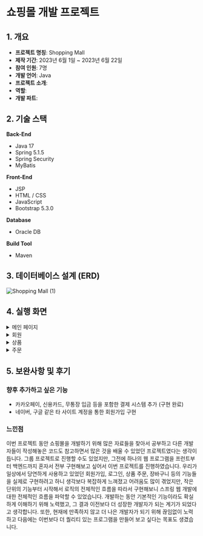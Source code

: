 # 쇼핑몰 개발 프로젝트

## 1. 개요
- **프로젝트 명칭**: Shopping Mall
- **제작 기간**: 2023년 6월 1일 ~ 2023년 6월 22일
- **참여 인원**: 7명
- **개발 언어**: Java
- **프로젝트 소개**:
- **역할**: 
- **개발 파트**:    


## 2. 기술 스택
**Back-End**
- Java 17
- Spring 5.1.5
- Spring Security
- MyBatis


**Front-End**
- JSP
- HTML / CSS
- JavaScript
- Bootstrap 5.3.0  


**Database**
- Oracle DB


**Build Tool**
- Maven


## 3. 데이터베이스 설계 (ERD)
![Shopping Mall (1)](https://user-images.githubusercontent.com/93713151/209469085-d85417eb-7cab-439f-941c-1d1ccd17a29f.png)  



## 4. 실행 화면
<details><summary>메인 페이지</summary>
  
  #### 메인화면 - 사용자 계정
  
  사용자 계정에서는 장바구니, 주문내역, 회원정보 등의 기능을 이용할 수 있습니다.
  ![image](https://user-images.githubusercontent.com/93713151/211207674-48b22b7e-bcbd-45c9-803e-abf153190295.png)

  
  #### 메인화면 - 관리자 계정
  
  관리자 계정에서는 사용자 계정에서 사용 가능한 기능 외에 회원관리, 상품 등록 및 수정 등의 기능 또한 이용할 수 있습니다.
  ![image](https://user-images.githubusercontent.com/93713151/211207708-1536ee76-ec77-4e8c-8ba3-706aabac6e47.png)
  
  
  
  #### 판매중인 상품의 모습
  
  판매중인 상품은 '판매중'이라는 마크를 확인할 수 있고, 상품을 주문하거나 장바구니에 담을수 있습니다.
  <img src="https://user-images.githubusercontent.com/93713151/211207133-7a560a71-6065-4a90-a806-5d0ef7eb7988.png" width="390px" height="400px">  
  
   
  #### 품절된 상품의 모습
  
  품절된 상품은 주문하기나 장바구니 기능을 이용할 수 없고, 상품 이름 위에 '품절'이라는 마크가 붙어 있습니다.
  <img src="https://user-images.githubusercontent.com/93713151/211207155-d3a6f109-2b72-49d9-bd2f-bb8cdc7a63d6.png" width="390px" height="400px">

</details>  



<details><summary>회원</summary>
  
  #### 회원가입
  
  쇼핑몰의 회원가입 페이지 입니다.
  ![image](https://user-images.githubusercontent.com/93713151/211153727-8cf352e0-586a-45e6-9712-abfe73f244a0.png)

  <img src="https://user-images.githubusercontent.com/93713151/211154272-a32e7091-6844-4a41-9cea-2ac2027697ae.png" width="390px" height="420px">
  
  <img src="https://user-images.githubusercontent.com/93713151/211154696-983973df-fd1b-4bf8-bff6-2afce08ff5a5.png" width="390px" height="420px">
  
  <img src="https://user-images.githubusercontent.com/93713151/211154823-d9e9438d-3b02-458f-ad8b-ed31dc7d75e7.png" width="390px" height="380px">
  
  <img src="https://user-images.githubusercontent.com/93713151/211154983-aa8f7e39-fef5-4871-b78e-ca917da64b2b.png" width="390px" height="450px">  
  
  위 사진들은 회원가입 페이지에서의 예외 처리 및 이메일 인증 기능을 확인할 수 있습니다.
  

  #### 로그인
  
  쇼핑몰의 로그인 페이지 입니다.
  
  ![image](https://user-images.githubusercontent.com/93713151/211155714-48c98253-6816-4910-98b3-433d3f0f24ee.png)   
  
  
  아이디 혹은 비밀번호가 틀렸을 경우 아래 메세지를 확인할 수 있습니다.
  ![image](https://user-images.githubusercontent.com/93713151/211155668-089332af-5903-419a-88ae-636627267e96.png)
  
  
  #### 회원정보
  
  회원정보를 확인하는 페이지입니다. 수정하기 버튼을 클릭해서 회원정보를 수정할 수 있습니다.
  

  <img src="https://user-images.githubusercontent.com/93713151/211830638-1b66f790-5b8c-4033-b4c3-1a3cd4dcd0ef.png" width="780px" height="700px">

  <img src="https://user-images.githubusercontent.com/93713151/211209735-5d2cd1e9-2afe-4d8c-8c09-0fd6b971163d.png" width="390px" height="180px">
  
  <img src="https://user-images.githubusercontent.com/93713151/211208464-ab9aebea-e159-4726-815c-413c442bdc6f.png" width="390px" height="180px">  



</details>  


<details><summary>상품</summary>
  
  #### 상품 등록 페이지
  <img src = "https://user-images.githubusercontent.com/93713151/211206330-4ade9b54-965e-40b5-81c4-3903b5a8116a.png" width="390px" height="400px">
  
  상품을 등록하는 페이지입니다. 상품의 이미지는 최대 5장까지 업로드 가능하며 상품을 등록하기 위해서는 이름, 가격, 수량, 최소 1장의 이미지등의 데이터를 입력해야합니다.
  
  
  #### 상품 수정 페이지
  ![image](https://user-images.githubusercontent.com/93713151/211207574-1e44b59c-c016-42c8-8691-800cebe899c0.png)
  
  상품을 수정하는 페이지입니다. 상품 리스트에서 상품 이름을 클릭하면 수정 페이지로 이동합니다.

  
  <img src = "https://user-images.githubusercontent.com/93713151/211206014-eb161a2f-1f0e-4f2d-95cc-e51f689da63d.png" width="390px" height="400px">

</details>  



<details><summary>주문</summary>

  #### 장바구니
  
  현재 장바구니에 담긴 상품들을 확인 할 수 있습니다. 체크박스로 주문할 상품들을 고를수 있으며 수량도 조절할 수 있습니다. X 버튼을 누르면 상품을 제거할 수 있고, 상품을 다 고르면 우측 하단에 총 주문 금액이 표시됩니다.
  ![image](https://user-images.githubusercontent.com/93713151/211208834-b2453148-cfc3-4b97-a4ec-091623cfd77a.png)
  
  
  
  #### 결제
  카카오페이를 활용하여 결제할 수 있습니다.
  ![image](https://user-images.githubusercontent.com/93713151/213204133-6188401d-a9b8-41d1-8bef-54cab4641c4b.png)   
  
  
  또 다른 옵션으로는 신용카드 결제가 있습니다.
  ![image](https://user-images.githubusercontent.com/93713151/213204273-5abba189-76f5-4745-ac8b-e27a2709a98f.png)



  
  #### 주문내역
  
  상품을 구매했을 때의 이력을 확인할 수 있습니다. 주문 취소 버튼을 클릭해서 주문을 취소할 수 있습니다.
  ![image](https://user-images.githubusercontent.com/93713151/211208867-946b0031-d1ec-421b-ae43-777131072ceb.png)   
  
  
  주문을 완료하면 회원은 본인이 지정한 이메일 계정으로 주문내역서를 받을수 있습니다.
  ![image](https://user-images.githubusercontent.com/93713151/211209622-581f6359-5a4e-43f9-94ca-3dc49e9cd408.png)

  
  
  주문을 취소할 경우에 "Cancelled" 라벨이 붙습니다.
  ![image](https://user-images.githubusercontent.com/93713151/211208899-388051b9-02e5-4fb9-a375-4bdb65b79581.png)


  
  
</details>


## 5. 보완사항 및 후기
### 향후 추가하고 싶은 기능
- 카카오페이, 신용카드, 무통장 입금 등을 포함한 결제 시스템 추가 (구현 완료)
- 네이버, 구글 같은 타 사이트 계정을 통한 회원가입 구현  


### 느낀점
이번 프로젝트 동안 쇼핑몰을 개발하기 위해 많은 자료들을 찾아서 공부하고 다른 개발자들이 작성해놓은 코드도 참고하면서 많은 것을 배울 수 있었던 프로젝트였다는 생각이 듭니다. 그룹 프로젝트로 진행할 수도 있었지만, 그전에 하나의 웹 프로그램을 프런트부터 백엔드까지 혼자서 전부 구현해보고 싶어서 이번 프로젝트를 진행하였습니다. 우리가 일상에서 당연하게 사용하고 있었던 회원가입, 로그인, 상품 주문, 장바구니 등의 기능들을 실제로 구현하려고 하니 생각보다 복잡하게 느껴졌고 어려움도 많이 겪었지만, 작은 단위의 기능부터 시작해서 로직의 전체적인 흐름을 따라서 구현해보니 스프링 웹 개발에 대한 전체적인 흐름을 파악할 수 있었습니다. 개발하는 동안 기본적인 기능이라도 확실하게 이해하기 위해 노력했고, 그 결과 이전보다 더 성장한 개발자가 되는 계기가 되었다고 생각합니다. 또한, 현재에 만족하지 않고 더 나은 개발자가 되기 위해 끊임없이 노력하고 다음에는 이번보다 더 퀄리티 있는 프로그램을 만들어 보고 싶다는 목표도 생겼습니다.
